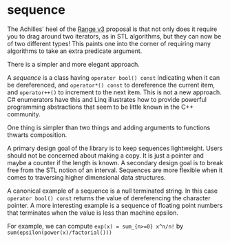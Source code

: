 ﻿# sequence

The Achilles' heel of the [Range v3](https://github.com/ericniebler/range-v3)
proposal is that not only does it require you to drag around two iterators, as in
STL algorithms, but they can now be of two different types! This paints one into the corner of
requiring many algorithms to take an extra predicate argument.

There is a simpler and more elegant approach.

A _sequence_ is a class having `operator bool() const`
indicating when it can be dereferenced, and `operator*() const` to dereference
the current item, and `operator++()` to increment to the next item.
This is not a new approach.
C# enumerators have this and Linq illustrates how to provide powerful
programming abstractions that seem to be little known in the C++ community.

One thing is simpler than two things and adding arguments
to functions thwarts composition.

A primary design goal of the library is to keep sequences lightweight. Users
should not be concerned about making a copy. It is just a pointer and maybe
a counter if the length is known. A secondary design goal is to break free
from the STL notion of an interval. Sequences are more flexible when it
comes to traversing higher dimensional data structures. 

A canonical example of a sequence is a null terminated string. In this case
`operator bool() const` returns the value of dereferencing the character
pointer. A more interesting example is a sequence of floating point numbers
that terminates when the value is less than machine epsilon.

For example, we can compute `exp(x) = sum_{n>=0} x^n/n!` by `sum(epsilon(power(x)/factorial()))` 

